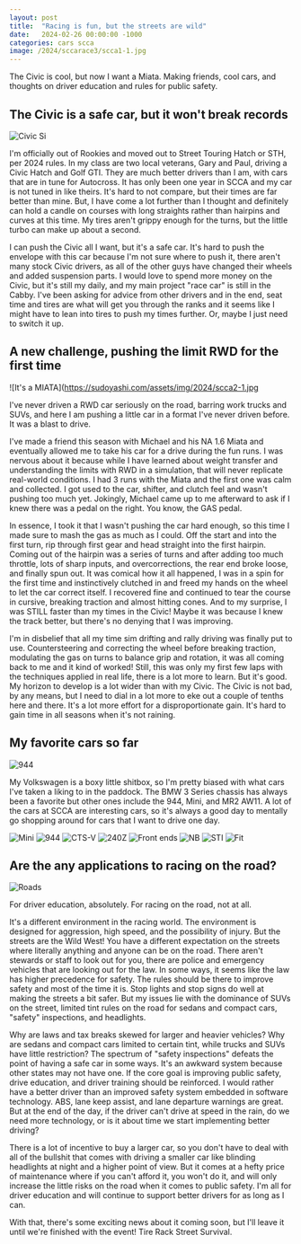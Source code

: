 ```yaml
---
layout: post
title:  "Racing is fun, but the streets are wild"
date:   2024-02-26 00:00:00 -1000
categories: cars scca
image: /2024/sccarace3/scca1-1.jpg
---
```


The Civic is cool, but now I want a Miata. Making friends, cool cars, and thoughts on driver education and rules for public safety.

## The Civic is a safe car, but it won't break records

![Civic Si](https://www.sudoyashi.com/assets/img//scca/race6/race4-scca.jpg)

I'm officially out of Rookies and moved out to Street Touring Hatch or STH, per 2024 rules. In my class are two local veterans, Gary and Paul, driving a Civic Hatch and Golf GTI. They are much better drivers than I am, with cars that are in tune for Autocross. It has only been one year in SCCA and my car is not tuned in like theirs. It's hard to not compare, but their times are far better than mine. But, I have come a lot further than I thought and definitely can hold a candle on courses with long straights rather than hairpins and curves at this time. My tires aren't grippy enough for the turns, but the little turbo can make up about a second.

I can push the Civic all I want, but it's a safe car. It's hard to push the envelope with this car because I'm not sure where to push it, there aren't many stock Civic drivers, as all of the other guys have changed their wheels and added suspension parts. I would love to spend more money on the Civic, but it's still my daily, and my main project "race car" is still in the Cabby. I've been asking for advice from other drivers and in the end, seat time and tires are what will get you through the ranks and it seems like I might have to lean into tires to push my times further. Or, maybe I just need to switch it up.

## A new challenge, pushing the limit RWD for the first time

![It's a MIATA](https://sudoyashi.com/assets/img/2024/scca2-1.jpg

I've never driven a RWD car seriously on the road, barring work trucks and SUVs, and here I am pushing a little car in a format I've never driven before. It was a blast to drive.

I've made a friend this season with Michael and his NA 1.6 Miata and eventually allowed me to take his car for a drive during the fun runs. I was nervous about it because while I have learned about weight transfer and understanding the limits with RWD in a simulation, that will never replicate real-world conditions. I had 3 runs with the Miata and the first one was calm and collected. I got used to the car, shifter, and clutch feel and wasn't pushing too much yet. Jokingly, Michael came up to me afterward to ask if I knew there was a pedal on the right. You know, the GAS pedal. 

In essence, I took it that I wasn't pushing the car hard enough, so this time I made sure to mash the gas as much as I could. Off the start and into the first turn, rip through first gear and head straight into the first hairpin. Coming out of the hairpin was a series of turns and after adding too much throttle, lots of sharp inputs, and overcorrections, the rear end broke loose, and finally spun out. It was comical how it all happened, I was in a spin for the first time and instinctively clutched in and freed my hands on the wheel to let the car correct itself. I recovered fine and continued to tear the course in cursive, breaking traction and almost hitting cones. And to my surprise, I was STILL faster than my times in the Civic! Maybe it was because I knew the track better, but there's no denying that I was improving.

I'm in disbelief that all my time sim drifting and rally driving was finally put to use. Countersteering and correcting the wheel before breaking traction, modulating the gas on turns to balance grip and rotation, it was all coming back to me and it kind of worked! Still, this was only my first few laps with the techniques applied in real life, there is a lot more to learn. But it's good. My horizon to develop is a lot wider than with my Civic. The Civic is not bad, by any means, but I need to dial in a lot more to eke out a couple of tenths here and there. It's a lot more effort for a disproportionate gain.  It's hard to gain time in all seasons when it's not raining.

## My favorite cars so far

![944](https://sudoyashi.com/assets/img/2024/sccarace3/scca2-2.jpg)

My Volkswagen is a boxy little shitbox, so I'm pretty biased with what cars I've taken a liking to in the paddock. The BMW 3 Series chassis has always been a favorite but other ones include the 944, Mini, and MR2 AW11. A lot of the cars at SCCA are interesting cars, so it's always a good day to mentally go shopping around for cars that I want to drive one day. 

![Mini](https://sudoyashi.com/assets/img/2024/sccarace3/scca3-1.jpg)
![944](https://sudoyashi.com/assets/img/2024/sccarace3/scca3-2.jpg)
![CTS-V](https://sudoyashi.com/assets/img/2024/sccarace3/scca3-5.jpg)
![240Z](https://sudoyashi.com/assets/img/2024/sccarace3/scca3-7.jpg)
![Front ends](https://sudoyashi.com/assets/img/2024/sccarace3/scca2-4.jpg)
![NB](https://sudoyashi.com/assets/img/2024/sccarace3/scca3-6.jpg)
![STI](https://sudoyashi.com/assets/img/2024/sccarace3/scca3-8.jpg)
![Fit](https://sudoyashi.com/assets/img/2024/sccarace3/scca3-11.jpg)

## Are the any applications to racing on the road?

![Roads](https://sudoyashi.com/assets/img/2024/sccarace3/roads.jpg)

For driver education, absolutely. For racing on the road, not at all.

It's a different environment in the racing world. The environment is designed for aggression, high speed, and the possibility of injury. But the streets are the Wild West! You have a different expectation on the streets where literally anything and anyone can be on the road. There aren't stewards or staff to look out for you, there are police and emergency vehicles that are looking out for the law. In some ways, it seems like the law has higher precedence for safety. The rules should be there to improve safety and most of the time it is. Stop lights and stop signs do well at making the streets a bit safer. But my issues lie with the dominance of SUVs on the street, limited tint rules on the road for sedans and compact cars, "safety" inspections, and headlights.

Why are laws and tax breaks skewed for larger and heavier vehicles? Why are sedans and compact cars limited to certain tint, while trucks and SUVs have little restriction? The spectrum of "safety inspections" defeats the point of having a safe car in some ways. It's an awkward system because other states may not have one. If the core goal is improving public safety, drive education, and driver training should be reinforced. I would rather have a better driver than an improved safety system embedded in software technology. ABS, lane keep assist, and lane departure warnings are great. But at the end of the day, if the driver can't drive at speed in the rain, do we need more technology, or is it about time we start implementing better driving?

There is a lot of incentive to buy a larger car, so you don't have to deal with all of the bullshit that comes with driving a smaller car like blinding headlights at night and a higher point of view. But it comes at a hefty price of maintenance where if you can't afford it, you won't do it, and will only increase the little risks on the road when it comes to public safety. I'm all for driver education and will continue to support better drivers for as long as I can.

With that, there's some exciting news about it coming soon, but I'll leave it until we're finished with the event! Tire Rack Street Survival.